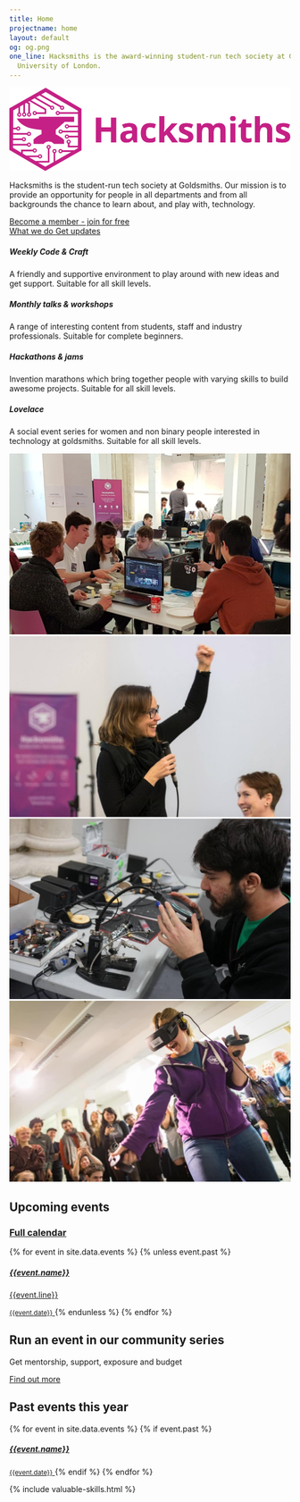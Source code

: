 ```yaml
---
title: Home
projectname: home
layout: default
og: og.png
one_line: Hacksmiths is the award-winning student-run tech society at Goldsmiths,
  University of London.
---
```


<section class="switchable feature-large bg--secondary hero">
    <div class="container">
        <div class="row">
            <div class="col-sm-6 col-md-5">
                <div class="switchable__text">
                    <img src="/assets/img/logo-hacksmiths.svg" alt="Hacksmiths Logo">
                    <p class="lead"> Hacksmiths is the student-run tech society at Goldsmiths. Our mission is to provide an opportunity for people in all departments and from all backgrounds the chance to learn about, and play with, technology. </p>
                    <a class="btn btn--sm btn--primary type--uppercase" href="/join"> <span class="btn__text">Become a member - join for free</span> </a>
                    <br>
                    <a href="//www.youtube.com/watch?v=pkHNc2wiNxI" class="btn btn--sm type--uppercase" data-lity>
                        <i class="socicon icon socicon-youtube"></i>
                        <span>What we do</span>
                    </a>
                    <a href="https://m.me/smithsbot" class="btn btn--sm type--uppercase" target="_blank">
                        <i class="socicon icon socicon-messenger"></i>
                        <span>Get updates</span>
                    </a>
                </div>
            </div>
            <div class="col-sm-6">
                <div class="boxed boxed--lg boxed--border">
                    <div class="feature feature-2">
                        <div class="feature__body">
                            <h5>Weekly Code &amp; Craft</h5>
                            <p>A friendly and supportive environment to play around with new ideas and get support. Suitable for all skill levels.<br></p>
                        </div>
                    </div>
                    <div class="feature feature-2">
                        <div class="feature__body">
                            <h5>Monthly talks &amp; workshops</h5>
                            <p> A range of interesting content from students, staff and industry professionals. Suitable for complete beginners.</p>
                        </div>
                    </div>
                    <div class="feature feature-2">
                        <div class="feature__body">
                            <h5>Hackathons &amp; jams</h5>
                            <p>Invention marathons which bring together people with varying skills to build awesome projects. Suitable for all skill levels.</p>
                        </div>
                    </div>
                    <div class="feature feature-2">
                        <div class="feature__body">
                            <h5>Lovelace</h5>
                            <p>A social event series for women and non binary people interested in technology at goldsmiths. Suitable for all skill levels.</p>
                        </div>
                    </div>
                </div>
            </div>
        </div>
    </div>
</section>

<section class="highlights">
    <div class="container">
        <div class="row grid">
            <img src="/assets/img/highlights/team.jpg" alt="Team working together">
            <img src="/assets/img/highlights/phoenix.jpg" alt="Phoenix at Sex Tech Hack">
            <img src="/assets/img/highlights/panda.jpg" alt="Hacker working with electronics">
            <img src="/assets/img/highlights/vr.jpg" alt="Hacker using VR kit">
        </div>
    </div>
</section>

<section class="events">
    <div class="container">
        <div class="row">
            <h2>Upcoming events</h2>
            <h3 class="cal-cont"><a class="btn btn--sm type--uppercase btn--primary cal" href="https://calendar.google.com/calendar/embed?src=jellybabi.es_l70qvq3qcvbe4sci1pskevfu4c%40group.calendar.google.com&ctz=Europe/London">Full calendar</a></h3>
            <div class="upcoming">
                {% for event in site.data.events %}
                    {% unless event.past %}
                        <a class="event-single" href="{{event.url}}">
                            <h5>{{event.name}}</h5>
                            <p>{{event.line}}</p>
                            <small>{{event.date}}</small>
                        </a>
                    {% endunless %}
                {% endfor %}
            </div>
        </div>
    </div>
    <div class="community">
        <div class="container">
            <h1>Run an event in our community series</h1>
            <p>Get mentorship, support, exposure and budget</p>
            <a href="/community" class="btn type--uppercase btn--primary">Find out more</a>
        </div>
    </div>
    <div class="container">
        <div class="row">
            <h2>Past events this year</h2>
            <div class="past">
                {% for event in site.data.events %}
                    {% if event.past %}
                        <a class="event-single" href="{{event.url}}">
                            <h5>{{event.name}}</h5>
                            <small>{{event.date}}</small>
                        </a>
                    {% endif %}
                {% endfor %}
            </div>
        </div>
    </div>
</section>

{% include valuable-skills.html %}
